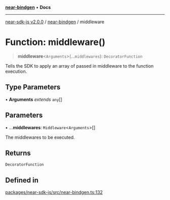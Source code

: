 [**near-bindgen**](../README.md) • **Docs**

***

[near-sdk-js v2.0.0](../../packages.md) / [near-bindgen](../README.md) / middleware

# Function: middleware()

> **middleware**\<`Arguments`\>(...`middlewares`): `DecoratorFunction`

Tells the SDK to apply an array of passed in middleware to the function execution.

## Type Parameters

• **Arguments** *extends* `any`[]

## Parameters

• ...**middlewares**: `Middleware`\<`Arguments`\>[]

The middlewares to be executed.

## Returns

`DecoratorFunction`

## Defined in

[packages/near-sdk-js/src/near-bindgen.ts:132](https://github.com/dim-daskalov/near-sdk-js/blob/cbf6345c5a6e60ddad31f7dbba6d352a4fea5124/packages/near-sdk-js/src/near-bindgen.ts#L132)
